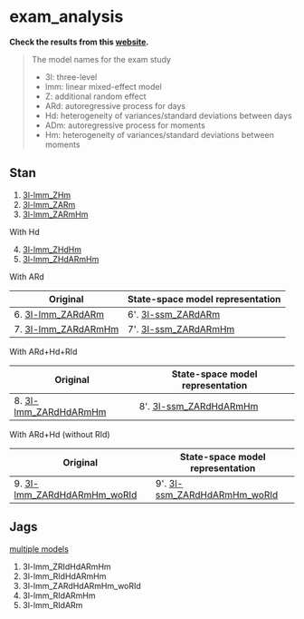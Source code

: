 # exam_analysis

**Check the results from this [website](https://xup6y3ul6.github.io/exam_analysis/).**

> The model names for the exam study
> - 3l: three-level
> - lmm: linear mixed-effect model
> - Z: additional random effect
> - ARd: autoregressive process for days
> - Hd: heterogeneity of variances/standard deviations between days
> - ADm: autoregressive process for moments
> - Hm: heterogeneity of variances/standard deviations between moments


## Stan 

1. [3l-lmm_ZHm](results/exam_3l-lmm_ZHm_Seed20250616_result.html)
2. [3l-lmm_ZARm](results/exam_3l-lmm_ZARm_Seed20250616_result.html)
3. [3l-lmm_ZARmHm](results/exam_3l-lmm_ZARmHm_Seed20250616_result.html)

With Hd

4. [3l-lmm_ZHdHm](results/exam_3l-lmm_ZHdHm_Seed20250616_result.html)
5. [3l-lmm_ZHdARmHm](results/exam_3l-lmm_ZHdARmHm_Seed20250616_result.html)

With ARd

| Original | State-space model representation |
|----------|----------------------------------|
| 6. [3l-lmm_ZARdARm](results/exam_3l-lmm_ZARdARm_Seed20250616_result.html) | 6'. [3l-ssm_ZARdARm](results/exam_3l-ssm_ZARdARm_Seed20250619_result.html) |
| 7. [3l-lmm_ZARdARmHm](results/exam_3l-lmm_ZARdARmHm_Seed20250616_result.html) | 7'. [3l-ssm_ZARdARmHm](results/exam_3l-ssm_ZARdARmHm_Seed20250619_result.html) |

With ARd+Hd+RId

| Original | State-space model representation |
|----------|----------------------------------|
| 8. [3l-lmm_ZARdHdARmHm](results/exam_3l-lmm_ZARdHdARmHm_Seed20250616_result.html) | 8'. [3l-ssm_ZARdHdARmHm](results/exam_3l-ssm_ZARdHdARmHm_Seed20250619_result.html)  |


With ARd+Hd (without RId)

| Original | State-space model representation |
|----------|----------------------------------|
| 9. [3l-lmm_ZARdHdARmHm_woRId](results/exam_3l-lmm_ZARdHdARmHm_woRId_Seed20250708_result.html) | 9'. [3l-ssm_ZARdHdARmHm_woRId](results/exam_3l-ssm_ZARdHdARmHm_woRId_Seed20250708_result.html)  |


## Jags

[multiple models](results/exam_study_by_jags.html)

1. 3l-lmm_ZRIdHdARmHm
2. 3l-lmm_RIdHdARmHm
3. 3l-lmm_ZARdHdARmHm_woRId
4. 3l-lmm_RIdARmHm
5. 3l-lmm_RIdARm
